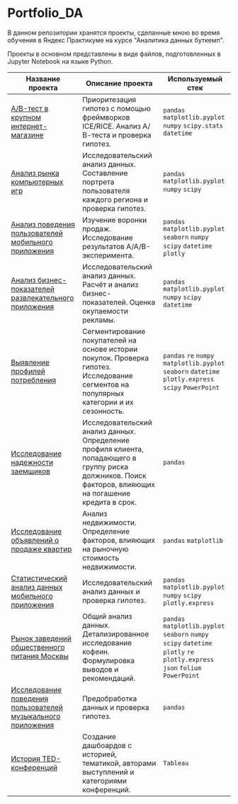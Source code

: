 # Portfolio_DA

В данном репозитории хранятся проекты, сделанные мною во время обучения в Яндекс Практикуме на курсе "Аналитика данных буткемп".  

Проекты в основном представлены в виде файлов, подготовленных в Jupyter Notebook на языке Python.

| Название проекта | Описание проекта | Используемый стек | 
| ------------- | ------------- | ------------- |
| [A/B-тест в крупном интернет-магазине](https://github.com/shipilovstas/Portfolio_DA/tree/main/A-B_test_online_store)  | Приоритезация гипотез с помощью фреймворков ICE/RICE. Анализ А/В-теста и проверка гипотез. | `pandas` `matplotlib.pyplot` `numpy` `scipy.stats` `datetime` |
| [Анализ рынка компьютерных игр](https://github.com/shipilovstas/Portfolio_DA/tree/main/Analysis_of_the_computer_games_market)  | Исследовательский анализ данных. Составление портрета пользователя каждого региона и проверка гипотез.  |	`pandas` `matplotlib.pyplot` `numpy` `scipy`  |
| [Анализ поведения пользователей мобильного приложения](https://github.com/shipilovstas/Portfolio_DA/tree/main/Analyzing_the_behavior_of_mobile_app_users)  | Изучение воронки продаж. Исследование результатов А/А/В-эксперимента.  |	`pandas` `matplotlib.pyplot` `seaborn` `numpy` `scipy` `datetime` `plotly`  |
| [Анализ бизнес-показателей развлекательного приложения](https://github.com/shipilovstas/Portfolio_DA/tree/main/Business_performance_analysis)  | Исследовательский анализ данных. Расчёт и анализ бизнес-показателей. Оценка окупаемости рекламы.  |	`pandas` `matplotlib.pyplot` `numpy` `scipy` `datetime`  |
| [Выявление профилей потребления](https://github.com/shipilovstas/Portfolio_DA/tree/main/Identification_of_consumption_profiles)  | Сегментирование покупателей на основе истории покупок. Проверка гипотез. Исследование сегментов на популярных категории и их сезонность.  |	`pandas` `re` `numpy` `matplotlib.pyplot` `seaborn` `datetime` `plotly.express` `scipy` `PowerPoint` |
| [Исследование надежности заемщиков](https://github.com/shipilovstas/Portfolio_DA/tree/main/Investigation_of_the_reliability_of_borrowers)  | Исследовательский анализ данных. Определение профиля клиента, попадающего в группу риска должников. Поиск факторов, влияющих на погашение кредита в срок.  |	`pandas`  |
| [Исследование объявлений о продаже квартир](https://github.com/shipilovstas/Portfolio_DA/tree/main/Research_of_apartment_sale_ads#исследование-объявлений-о-продаже-квартир)  | Анализ недвижимости. Определение факторов, влияющих на рыночную стоимость недвижимости.  |	`pandas` `matplotlib`  |
| [Статистический анализ данных мобильного приложения](https://github.com/shipilovstas/Portfolio_DA/tree/main/Statistical_analysis_of_mobile_application_data)  | Исследовательский анализ данных и проверка гипотез.  |	`pandas` `matplotlib.pyplot` `numpy` `scipy` `plotly.express`  |
| [Рынок заведений общественного питания Москвы](https://github.com/shipilovstas/Portfolio_DA/tree/main/The_market_of_public_catering_establishments_in_Moscow)  | Общий анализ данных. Детализированное исследование кофеин. Формулировка выводов и рекомендаций.  |	`pandas` `matplotlib.pyplot` `seaborn` `numpy` `scipy` `datetime` `plotly` `re` `plotly.express` `json` `folium` `PowerPoint`  |
| [Исследование поведения пользователей музыкального приложения](https://github.com/shipilovstas/Portfolio_DA/tree/main/User_behavior_research)  | Предобработка данных и проверка гипотез.  |	`pandas`  |
| [История TED-конференций](https://public.tableau.com/app/profile/stanislav.shipilov/viz/ProjectTEDHistory/TED-)  | Создание дашбоардов с историей, тематикой, авторами выступлений и категориями конференций. |	`Tableau`  |
